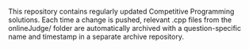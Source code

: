This repository contains regularly updated Competitive Programming solutions. Each time a change is pushed, relevant .cpp files from the onlineJudge/ folder are automatically archived with a question-specific name and timestamp in a separate archive repository.